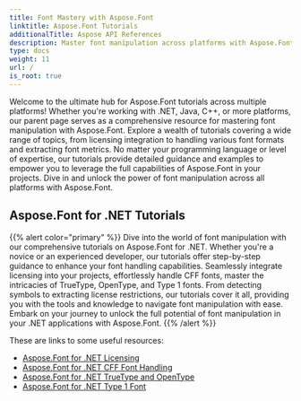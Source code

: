 ```yaml
---
title: Font Mastery with Aspose.Font
linktitle: Aspose.Font Tutorials
additionalTitle: Aspose API References
description: Master font manipulation across platforms with Aspose.Font tutorials. From .NET to Java, C++, and more, unlock font handling capabilities effortlessly.
type: docs
weight: 11
url: /
is_root: true
---
```


Welcome to the ultimate hub for Aspose.Font tutorials across multiple platforms! Whether you're working with .NET, Java, C++, or more platforms, our parent page serves as a comprehensive resource for mastering font manipulation with Aspose.Font. Explore a wealth of tutorials covering a wide range of topics, from licensing integration to handling various font formats and extracting font metrics. No matter your programming language or level of expertise, our tutorials provide detailed guidance and examples to empower you to leverage the full capabilities of Aspose.Font in your projects. Dive in and unlock the power of font manipulation across all platforms with Aspose.Font.

## Aspose.Font for .NET Tutorials
{{% alert color="primary" %}}
Dive into the world of font manipulation with our comprehensive tutorials on Aspose.Font for .NET. Whether you're a novice or an experienced developer, our tutorials offer step-by-step guidance to enhance your font handling capabilities. Seamlessly integrate licensing into your projects, effortlessly handle CFF fonts, master the intricacies of TrueType, OpenType, and Type 1 fonts. From detecting symbols to extracting license restrictions, our tutorials cover it all, providing you with the tools and knowledge to navigate font manipulation with ease. Embark on your journey to unlock the full potential of font manipulation in your .NET applications with Aspose.Font.
{{% /alert %}}

These are links to some useful resources:
 
- [Aspose.Font for .NET Licensing](./net/licensing/)
- [Aspose.Font for .NET CFF Font Handling](./net/cff-font-handling/)
- [Aspose.Font for .NET TrueType and OpenType](./net/truetype-opentype/)
- [Aspose.Font for .NET Type 1 Font](./net/aspose-font-net-type1-font/)
